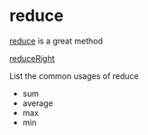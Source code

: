 # reduce

[reduce](https://devdocs.io/javascript/global_objects/array/reduce) is a great method

[reduceRight](https://devdocs.io/javascript/global_objects/array/reduceright)

List the common usages of reduce
- sum
- average
- max
- min